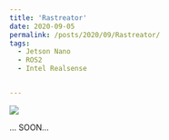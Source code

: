 ```yaml
---
title: 'Rastreator'
date: 2020-09-05
permalink: /posts/2020/09/Rastreator/
tags:
  - Jetson Nano
  - ROS2
  - Intel Realsense


---
```




![](/iggyrrieta.github.io/images/rastreator/rastreator_small.jpg)



... SOON...


